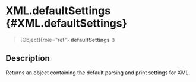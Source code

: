 XML.defaultSettings {#XML.defaultSettings}
===================

> [Object]{role="ref"} **defaultSettings** ()

Description
-----------

Returns an object containing the default parsing and print settings for
XML.
